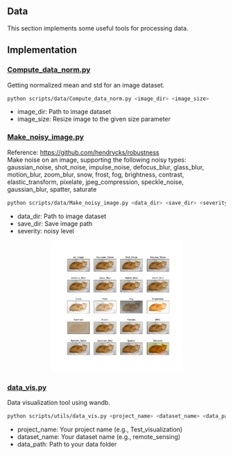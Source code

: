 ## Data
This section implements some useful tools for processing data.

## Implementation
### [Compute_data_norm.py](https://github.com/come880412/DL_common/blob/main/scripts/data/Compute_data_norm.py)
Getting normalized mean and std for an image dataset.
```bash
python scripts/data/Compute_data_norm.py <image_dir> <image_size>
```
- image_dir: Path to image dataset
- image_size: Resize image to the given size parameter


### [Make_noisy_image.py](https://github.com/come880412/DL_common/blob/main/scripts/data/Make_noisy_image.py)
Reference: https://github.com/hendrycks/robustness \
Make noise on an image, supporting the following noisy types: \
gaussian_noise, shot_noise, impulse_noise, defocus_blur, glass_blur, motion_blur, zoom_blur, snow, frost, fog,
brightness, contrast, elastic_transform, pixelate, jpeg_compression, speckle_noise, gaussian_blur, spatter, saturate
```bash
python scripts/data/Make_noisy_image.py <data_dir> <save_dir> <severity>
```
- data_dir: Path to image dataset
- save_dir: Save image path
- severity: noisy level

<p align="center">
<img src="https://github.com/come880412/DL_common/blob/main/images/severity_5.png" width=60% height=60%>
</p>


### [data_vis.py](https://github.com/come880412/DL_common/blob/main/scripts/data/data_vis.py)
Data visualization tool using wandb.
```bash
python scripts/utils/data_vis.py <project_name> <dataset_name> <data_path>
```
- project_name: Your project name (e.g., Test_visualization)
- dataset_name: Your dataset name (e.g., remote_sensing) 
- data_path: Path to your data folder